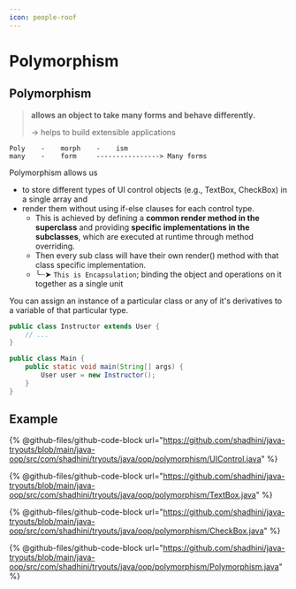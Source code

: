```yaml
---
icon: people-roof
---
```


# Polymorphism

## Polymorphism

> **allows an object to take many forms and behave differently.**
>
> -> helps to build extensible applications

```
Poly    -    morph    -    ism 
many    -    form     ----------------> Many forms
```



Polymorphism allows us&#x20;

* to store different types of UI control objects (e.g., TextBox, CheckBox) in a single array and&#x20;
* render them without using if-else clauses for each control type.&#x20;
  * This is achieved by defining a **common render method in the superclass** and providing **specific implementations in the subclasses**, which are executed at runtime through method overriding.
  * Then every sub class will have their own render() method with that class specific implementation.
  * ╰┈➤ `This is Encapsulation`; binding the object and operations on it together as a single unit

You can assign an instance of a particular class or any of it's derivatives to a variable of that particular type.

```java
public class Instructor extends User {
    // ...
}

public class Main {
    public static void main(String[] args) {
        User user = new Instructor();
    }
}
```



## Example

{% @github-files/github-code-block url="https://github.com/shadhini/java-tryouts/blob/main/java-oop/src/com/shadhini/tryouts/java/oop/polymorphism/UIControl.java" %}

{% @github-files/github-code-block url="https://github.com/shadhini/java-tryouts/blob/main/java-oop/src/com/shadhini/tryouts/java/oop/polymorphism/TextBox.java" %}

{% @github-files/github-code-block url="https://github.com/shadhini/java-tryouts/blob/main/java-oop/src/com/shadhini/tryouts/java/oop/polymorphism/CheckBox.java" %}

{% @github-files/github-code-block url="https://github.com/shadhini/java-tryouts/blob/main/java-oop/src/com/shadhini/tryouts/java/oop/polymorphism/Polymorphism.java" %}



